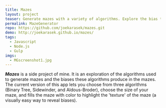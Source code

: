 ```yaml
---
title: Mazes
layout: project
teaser: Generate mazes with a variety of algorithms. Explore the bias these algorithms produce in the maze texture.
permalink: MazeGenerator
repo: https://github.com/joekarasek/mazes.git
demo: http://joekarasek.github.io/mazes/
tags:
  - Javascript
  - Node.js
  - Gulp
imgs:
  - MGscreenshot1.jpg
---
```

_**Mazes**_ is a side project of mine. It is an exploration of the algorithms used to generate mazes and the biases these algorithms produce in the mazes. The current version of this app lets you choose from three algorithms (Binary Tree, Sidewinder, and Aldous-Broder), choose the size of your maze, and fills the maze with color to highlight the 'texture' of the maze (a visually easy way to reveal biases).
